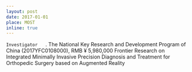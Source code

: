 ```yaml
---
layout: post
date: 2017-01-01
place: MOST
inline: true
---
```


`Investigator	`.
The National Key Research and Development Program of China (2017YFC0108000), RMB ¥ 5,980,000
Frontier Research on Integrated Minimally Invasive Precision Diagnosis and Treatment for Orthopedic Surgery based on Augmented Reality
